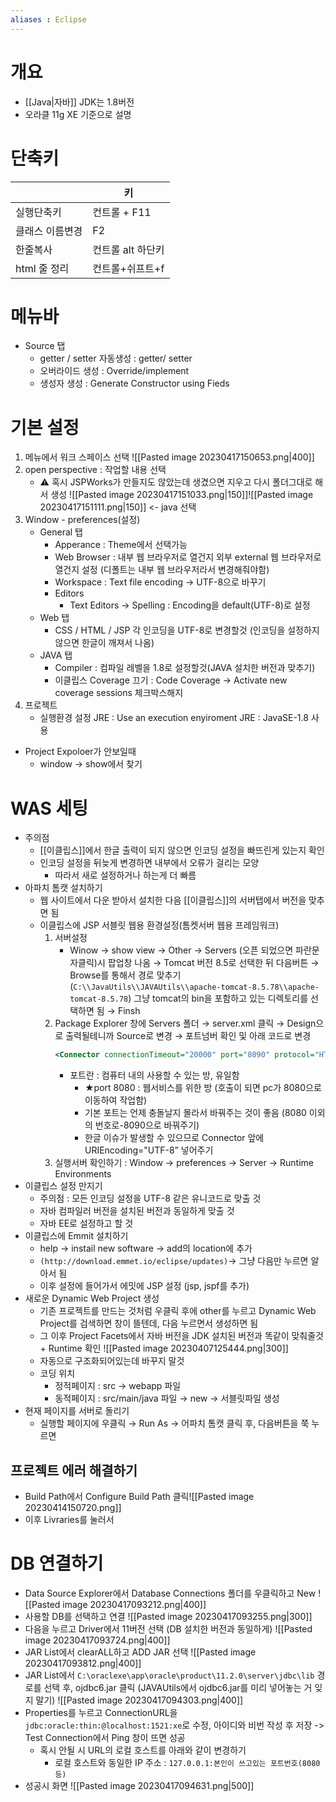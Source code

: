 ```yaml
---
aliases : Eclipse
---
```


# 개요
- [[Java|자바]] JDK는 1.8버전
- 오라클 11g XE 기준으로 설명


# 단축키
|                 | 키  |
| --------------- | --- |
| 실행단축키      |컨트롤 + F11|
| 클래스 이름변경 |F2 |
| 한줄복사        |컨트롤 alt 하단키 |
| html 줄 정리                | 컨트롤+쉬프트+f |

# 메뉴바
-   Source 탭
    -   getter / setter 자동생성 : getter/ setter
    -   오버라이드 생성 : Override/implement
    -   생성자 생성 : Generate Constructor using Fieds

# 기본 설정
1. 메뉴에서 워크 스페이스 선택
  ![[Pasted image 20230417150653.png|400]]
2.  open perspective : 작업할 내용 선택
	- ⚠️ 혹시 JSPWorks가 만들지도 않았는데 생겼으면 지우고 다시 폴더그대로 해서 생성
		  ![[Pasted image 20230417151033.png|150]]![[Pasted image 20230417151111.png|150]]   <- java 선택
3.  Window - preferences(설정)
	-   General 탭
		-   Apperance : Theme에서 선택가능
		-   Web Browser : 내부 웹 브라우저로 열건지 외부 external 웹 브라우저로 열건지 설정 (디폴트는 내부 웹 브라우저라서 변경해줘야함)
		-   Workspace : Text file encoding → UTF-8으로 바꾸기
		-   Editors
			-   Text Editors → Spelling : Encoding을 default(UTF-8)로 설정
	-   Web 탭
		-   CSS / HTML / JSP 각 인코딩을 UTF-8로 변경할것 (인코딩을 설정하지 않으면 한글이 깨져서 나옴)
	-   JAVA 탭
		-   Compiler : 컴파일 레벨을 1.8로 설정할것(JAVA 설치한 버전과 맞추기)
		-   이클립스 Coverage 끄기 : Code Coverage → Activate new coverage sessions 체크박스해지
4.  프로젝트
	-   실행환경 설정 JRE : Use an execution enyiroment JRE : JavaSE-1.8 사용


- Project Expoloer가 안보일때
	- window -> show에서 찾기


# WAS 세팅
- 주의점
	- [[이클립스]]에서 한글 출력이 되지 않으면 인코딩 설정을 빠뜨린게 있는지 확인
	- 인코딩 설정을 뒤늦게 변경하면 내부에서 오류가 걸리는 모양
		- 따라서 새로 설정하거나 하는게 더 빠름
-  아파치 톰캣 설치하기
	- 웹 사이트에서 다운 받아서 설치한 다음 [[이클립스]]의 서버탭에서 버전을 맞추면 됨
	- 이클립스에 JSP 서블릿 웹용 환경설정(톰켓서버 웹용 프레임워크)
		1.  서버설정
			- Winow → show view → Other → Servers (오픈 되었으면 파란문자클릭)시 팝업창 나옴 → Tomcat 버전 8.5로 선택한 뒤 다음버튼 → Browse를 통해서 경로 맞추기(`C:\\JavaUtils\\JAVAUtils\\apache-tomcat-8.5.78\\apache-tomcat-8.5.78`) 그냥 tomcat의 bin을 포함하고 있는 디렉토리를 선택하면 됨 → Finsh
		2.  Package Explorer 창에 Servers 폴더 → server.xml 클릭 → Design으로 출력될테니까 Source로 변경 → 포트넘버 확인 및 아래 코드로 변경
			```xml
			<Connector connectionTimeout="20000" port="8090" protocol="HTTP/1.1" redirectPort="8443" URIEncoding="UTF-8"/>
			```
			-   포트란 : 컴퓨터 내의 사용할 수 있는 방, 유일함
				-   ★port 8080 : 웹서비스를 위한 방 (호출이 되면 pc가 8080으로 이동하여 작업함)
				-   기본 포트는 언제 충돌날지 몰라서 바꿔주는 것이 좋음 (8080 이외의 번호로-8090으로 바꿔주기)
				-   한글 이슈가 발생할 수 있으므로 Connector 앞에 URIEncoding="UTF-8” 넣어주기
		3.  실행서버 확인하기 : Window → preferences → Server → Runtime Environments
- 이클립스 설정 만지기
	- 주의점 : 모든 인코딩 설정을 UTF-8 같은 유니코드로 맞출 것
	- 자바 컴파일러 버전을 설치된 버전과 동일하게 맞출 것
	- 자바 EE로 설정하고 할 것
- 이클립스에 Emmit 설치하기
	- help → instail new software → add의 location에 추가
	- `(http://download.emmet.io/eclipse/updates)`→ 그냥 다음만 누르면 알아서 됨
	-   이후 설정에 들어가서 에밋에 JSP 설정 (jsp, jspf를 추가)
- 새로운 Dynamic Web Project 생성
	- 기존 프로젝트를 만드는 것처럼 우클릭 후에 other를 누르고 Dynamic Web Project를 검색하면 창이 뜰텐데, 다음 누르면서 생성하면 됨
	- 그 이후 Project Facets에서 자바 버전을 JDK 설치된 버전과 똑같이 맞춰줄것 + Runtime 확인
		  ![[Pasted image 20230407125444.png|300]]
	- 자동으로 구조화되어있는데 바꾸지 말것
	- 코딩 위치
		- 정적페이지 : src → webapp 파일
		- 동적페이지 : src/main/java 파일 → new → 서블릿파일 생성
- 현재 페이지를 서버로 돌리기
	- 실행할 페이지에 우클릭 → Run As → 어파치 톰캣 클릭 후, 다음버튼을 쭉 누르면 


## 프로젝트 에러 해결하기
- Build Path에서 Configure Build Path 클릭![[Pasted image 20230414150720.png]]
- 이후 Livraries를 눌러서 


# DB 연결하기
- Data Source Explorer에서 Database Connections 폴더를 우클릭하고 New
  ![[Pasted image 20230417093212.png|400]]
- 사용할 DB를 선택하고 연결
  ![[Pasted image 20230417093255.png|300]]
- 다음을 누르고 Driver에서 11버전 선택 (DB 설치한 버전과 동일하게)
  ![[Pasted image 20230417093724.png|400]]
- JAR List에서 clearALL하고 ADD JAR 선택
  ![[Pasted image 20230417093812.png|400]]
- JAR List에서 `C:\oraclexe\app\oracle\product\11.2.0\server\jdbc\lib` 경로를 선택 후, ojdbc6.jar 클릭 (JAVAUtils에서 ojdbc6.jar를 미리 넣어놓는 거 잊지 말기)
  ![[Pasted image 20230417094303.png|400]]
- Properties를 누르고 ConnectionURL을 `jdbc:oracle:thin:@localhost:1521:xe`로 수정, 아이디와 비번 작성 후 저장 -> Test Connection에서 Ping 창이 뜨면 성공
	- 혹시 안될 시 URL의 로컬 호스트를 아래와 같이 변경하기
		- 로컬 호스트와 동일한 IP 주소 : `127.0.0.1:본인이 쓰고있는 포트번호(8080 등)`
- 성공시 화면
   ![[Pasted image 20230417094631.png|500]]